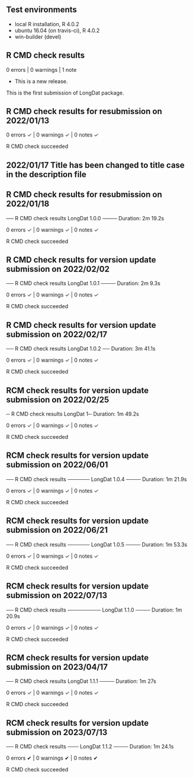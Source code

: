 ## Test environments
* local R installation, R 4.0.2
* ubuntu 16.04 (on travis-ci), R 4.0.2
* win-builder (devel)

## R CMD check results 

0 errors | 0 warnings | 1 note

* This is a new release.

This is the first submission of LongDat package.

## R CMD check results for resubmission on 2022/01/13

0 errors ✓ | 0 warnings ✓ | 0 notes ✓

R CMD check succeeded

## 2022/01/17 Title has been changed to title case in the description file

## R CMD check results for resubmission on 2022/01/18
── R CMD check results  LongDat 1.0.0 ────
Duration: 2m 19.2s

0 errors ✓ | 0 warnings ✓ | 0 notes ✓

R CMD check succeeded

## R CMD check results for version update submission on 2022/02/02
── R CMD check results  LongDat 1.0.1 ────
Duration: 2m 9.3s

0 errors ✓ | 0 warnings ✓ | 0 notes ✓

R CMD check succeeded

## R CMD check results for version update submission on 2022/02/17
── R CMD check results  LongDat 1.0.2 ──
Duration: 3m 41.1s

0 errors ✓ | 0 warnings ✓ | 0 notes ✓

R CMD check succeeded

## RCM check results for version update submission on 2022/02/25
─ R CMD check results  LongDat 1─
Duration: 1m 49.2s

0 errors ✓ | 0 warnings ✓ | 0 notes ✓

R CMD check succeeded

## RCM check results for version update submission on 2022/06/01
── R CMD check results ────── LongDat 1.0.4 ────
Duration: 1m 21.9s

0 errors ✓ | 0 warnings ✓ | 0 notes ✓

R CMD check succeeded

## RCM check results for version update submission on 2022/06/21
── R CMD check results ────── LongDat 1.0.5 ────
Duration: 1m 53.3s

0 errors ✓ | 0 warnings ✓ | 0 notes ✓

R CMD check succeeded

## RCM check results for version update submission on 2022/07/13
── R CMD check results ───────── LongDat 1.1.0 ────
Duration: 1m 20.9s

0 errors ✓ | 0 warnings ✓ | 0 notes ✓

R CMD check succeeded

## RCM check results for version update submission on 2023/04/17
── R CMD check results  LongDat 1.1.1 ────
Duration: 1m 27s

0 errors ✓ | 0 warnings ✓ | 0 notes ✓

R CMD check succeeded

## RCM check results for version update submission on 2023/07/13
── R CMD check results ─── LongDat 1.1.2 ────
Duration: 1m 24.1s

0 errors ✔ | 0 warnings ✔ | 0 notes ✔

R CMD check succeeded

